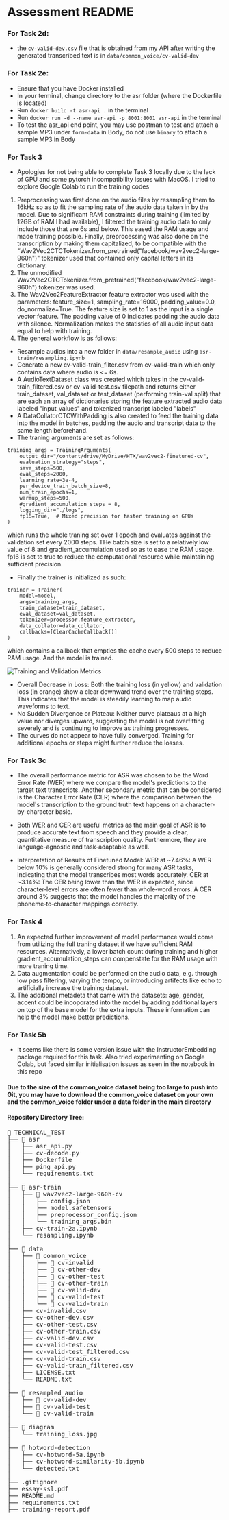 # Assessment README

### For Task 2d:
- the `cv-valid-dev.csv` file that is obtained from my API after writing the generated transcribed text is in `data/common_voice/cv-valid-dev`

### For Task 2e:
- Ensure that you have Docker installed
- In your terminal, change directory to the asr folder (where the Dockerfile is located)
- Run `docker build -t asr-api .` in the terminal
- Run `docker run -d --name asr-api -p 8001:8001 asr-api` in the terminal
- To test the asr_api end point, you may use postman to test and attach a sample MP3 under `form-data` in Body, do not use `binary` to attach a sample MP3 in Body  

### For Task 3
- Apologies for not being able to complete Task 3 locally due to the lack of GPU and some pytorch incompatibility issues with MacOS. I tried to explore Google Colab to run the training codes
1. Preprocessing was first done on the audio files by resampling them to 16kHz so as to fit the sampling rate of the audio data taken in by the model. Due to significant RAM constraints during training (limited by 12GB of RAM I had available), I filtered the training audio data to only include those that are 6s and below. This eased the RAM usage and made training possible. Finally, preprocessing was also done on the transcription by making them capitalized, to be compatible with the "Wav2Vec2CTCTokenizer.from_pretrained("facebook/wav2vec2-large-960h")" tokenizer used that contained only capital letters in its dictionary.
2. The unmodified Wav2Vec2CTCTokenizer.from_pretrained("facebook/wav2vec2-large-960h") tokenizer was used.
3. The Wav2Vec2FeatureExtractor feature extractor was used with the parameters: feature_size=1, sampling_rate=16000, padding_value=0.0, do_normalize=True. The feature size is set to 1 as the input is a single vector feature. The padding value of 0 indicates padding the audio data with silence. Normalization makes the statistics of all audio input data equal to help with training. 
4. The general workflow is as follows:
- Resample audios into a new folder in `data/resample_audio` using `asr-train/resampling.ipynb`
- Generate a new cv-valid-train_filter.csv from cv-valid-train which only contains data where audio is <= 6s.
- A AudioTextDataset class was created which takes in the cv-valid-train_filtered.csv or cv-valid-test.csv filepath and returns either train_dataset, val_dataset or test_dataset (performing train-val split) that are each an array of dictionaries storing the feature extracted audio data labeled "input_values" and tokenized transcript labeled "labels"
- A DataCollatorCTCWithPadding is also created to feed the training data into the model in batches, padding the audio and transcript data to the same length beforehand.
- The traning arguments are set as follows:
```
training_args = TrainingArguments(
    output_dir="/content/drive/MyDrive/HTX/wav2vec2-finetuned-cv",
    evaluation_strategy="steps",
    save_steps=500,
    eval_steps=2000,
    learning_rate=3e-4,
    per_device_train_batch_size=8,
    num_train_epochs=1,
    warmup_steps=500,
    #gradient_accumulation_steps = 8,
    logging_dir="./logs",
    fp16=True,  # Mixed precision for faster training on GPUs
)
```
which runs the whole traning set over 1 epoch and evaluates against the validation set every 2000 steps. THe batch size is set to a relatively low value of 8 and gradient_accumulation used so as to ease the RAM usage. fp16 is set to true to reduce the computational resource while maintaining sufficient precision.
- Finally the trainer is initialized as such:
```
trainer = Trainer(
    model=model,
    args=training_args,
    train_dataset=train_dataset,
    eval_dataset=val_dataset,
    tokenizer=processor.feature_extractor,
    data_collator=data_collator,
    callbacks=[ClearCacheCallback()]
)
```
which contains a callback that empties the cache every 500 steps to reduce RAM usage. And the model is trained.

![Training and Validation Metrics](diagram/training_loss.jpg)
- Overall Decrease in Loss: Both the training loss (in yellow) and validation loss (in orange) show a clear downward trend over the training steps. This indicates that the model is steadily learning to map audio waveforms to text.
- No Sudden Divergence or Plateau: Neither curve plateaus at a high value nor diverges upward, suggesting the model is not overfitting severely and is continuing to improve as training progresses.
- The curves do not appear to have fully converged. Training for additional epochs or steps might further reduce the losses.

### For Task 3c
- The overall performance metric for ASR was chosen to be the Word Error Rate (WER) where we compare the model's predictions to the target text transcripts. Another secondary metric that can be considered is the Character Error Rate (CER) where the comparison between the model's transcription to the ground truth text happens on a character-by-character basic. 
- Both WER and CER are useful metrics as the main goal of ASR is to produce accurate text from speech and they provide a clear, quantitative measure of transcription quality. Furthermore, they are language-agnostic and task-adaptable as well. 

- Interpretation of Results of Finetuned Model: 
WER at ~7.46%:
A WER below 10% is generally considered strong for many ASR tasks, indicating that the model transcribes most words accurately.
CER at ~3.14%:
The CER being lower than the WER is expected, since character‐level errors are often fewer than whole‐word errors. A CER around 3% suggests that the model handles the majority of the phoneme‐to‐character mappings correctly.

### For Task 4
1. An expected further improvement of model performance would come from utilizing the full traning dataset if we have sufficient RAM resources. Alternatively, a lower batch count during training and higher gradient_accumulation_steps can compenstate for the RAM usage with more traning time.
2. Data augmentation could be performed on the audio data, e.g. through low pass filtering, varying the tempo, or introducing artifects like echo to artificially increase the training dataset.
3. The additional metadeta that came with the datasets: age, gender, accent could be incoporated into the model by adding additional layers on top of the base model for the extra inputs. These information can help the model make better predictions.

### For Task 5b
- It seems like there is some version issue with the InstructorEmbedding package required for this task. Also tried experimenting on Google Colab, but faced similar initialisation issues as seen in the notebook in this repo

#### Due to the size of the common_voice dataset being too large to push into Git, you may have to download the common_voice dataset on your own and the common_voice folder under a data folder in the main directory

#### Repository Directory Tree:
<pre>
📁 TECHNICAL_TEST
├── 📁 asr
│   ├── asr_api.py
│   ├── cv-decode.py
│   ├── Dockerfile
│   ├── ping_api.py
│   └── requirements.txt
│
├── 📁 asr-train
│   ├── 📁 wav2vec2-large-960h-cv
│   │   ├── config.json
│   │   ├── model.safetensors
│   │   ├── preprocessor_config.json
│   │   └── training_args.bin
│   ├── cv-train-2a.ipynb
│   └── resampling.ipynb
│
├── 📁 data
│   ├── 📁 common_voice
│   │   ├── 📁 cv-invalid
│   │   ├── 📁 cv-other-dev
│   │   ├── 📁 cv-other-test
│   │   ├── 📁 cv-other-train
│   │   ├── 📁 cv-valid-dev
│   │   ├── 📁 cv-valid-test
│   │   └── 📁 cv-valid-train
│   ├── cv-invalid.csv
│   ├── cv-other-dev.csv
│   ├── cv-other-test.csv
│   ├── cv-other-train.csv
│   ├── cv-valid-dev.csv
│   ├── cv-valid-test.csv
│   ├── cv-valid-test_filtered.csv
│   ├── cv-valid-train.csv
│   ├── cv-valid-train_filtered.csv
│   ├── LICENSE.txt
│   └── README.txt
│
├── 📁 resampled_audio
│   ├── 📁 cv-valid-dev
│   ├── 📁 cv-valid-test
│   └── 📁 cv-valid-train
│
├── 📁 diagram
│   └── training_loss.jpg
│
├── 📁 hotword-detection
│   ├── cv-hotword-5a.ipynb
│   ├── cv-hotword-similarity-5b.ipynb
│   └── detected.txt
│
├── .gitignore
├── essay-ssl.pdf
├── README.md
├── requirements.txt
├── training-report.pdf
</pre>
